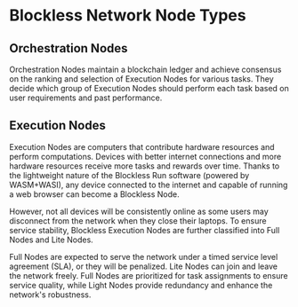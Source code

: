 # Blockless Network Node Types

## Orchestration Nodes

Orchestration Nodes maintain a blockchain ledger and achieve consensus on the ranking and selection of Execution Nodes for various tasks. They decide which group of Execution Nodes should perform each task based on user requirements and past performance.

## Execution Nodes

Execution Nodes are computers that contribute hardware resources and perform computations. Devices with better internet connections and more hardware resources receive more tasks and rewards over time. Thanks to the lightweight nature of the Blockless Run software (powered by WASM+WASI), any device connected to the internet and capable of running a web browser can become a Blockless Node.

However, not all devices will be consistently online as some users may disconnect from the network when they close their laptops. To ensure service stability, Blockless Execution Nodes are further classified into Full Nodes and Lite Nodes.

Full Nodes are expected to serve the network under a timed service level agreement (SLA), or they will be penalized. Lite Nodes can join and leave the network freely. Full Nodes are prioritized for task assignments to ensure service quality, while Light Nodes provide redundancy and enhance the network's robustness.